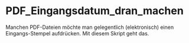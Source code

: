 # PDF_Eingangsdatum_dran_machen
Manchen PDF-Dateien möchte man gelegentlich (elektronisch) einen Eingangs-Stempel aufdrücken. Mit diesem Skript geht das.
